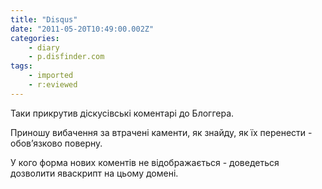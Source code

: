```yaml
---
title: "Disqus"
date: "2011-05-20T10:49:00.002Z"
categories:
    - diary
    - p.disfinder.com
tags:
    - imported
    - r:eviewed
---
```


Таки прикрутив діскусівські коментарі до Блоггера.  

Приношу вибачення за втрачені каменти, як знайду, як їх перенести - обов’язково поверну.  

У кого форма нових коментів не відображається - доведеться дозволити яваскрипт на цьому домені.

